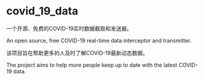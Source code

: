 # covid_19_data

一个开源、免费的COVID-19实时数据截取和发送器。

An open source, free COVID-19 real-time data interceptor and transmitter.

该项目旨在帮助更多的人及时了解COVID-19最新动态数据。


The project aims to help more people keep up to date with the latest COVID-19 data.

